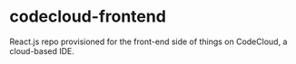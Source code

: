 # codecloud-frontend
React.js repo provisioned for the front-end side of things on CodeCloud, a cloud-based IDE.
